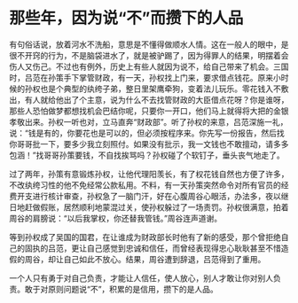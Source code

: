 # 那些年，因为说“不”而攒下的人品

有句俗话说，放着河水不洗船，意思是不懂得做顺水人情。这在一般人的眼中，是很不开窍的行为，不是脑袋进水了，就是被驴踢了，因为得罪人的结果，明摆着会伤人又伤己。不过也有例外，历史上有些人就因为说不，给自己带来了机会。三国时，吕范在孙策手下掌管财政，有一天，孙权找上门来，要求借点钱花。原来小时候的孙权也是个典型的纨绔子弟，整日里架鹰牵狗，变着法儿玩乐。零花钱入不敷出，有人就给他出了个主意，说为什么不去找管财政的大臣借点花呀？你是谁呀，那些人恐怕做梦都想找机会巴结你呢，只要你一开口，他们马上就得将大把的金银孝敬出来。孙权一听也对，立马直奔“财政部”。听了孙权的来意，吕范深施一礼，说：“钱是有的，你要花也是可以的，但必须按程序来。你先写一份报告，然后找你哥哥批一下，要多少我立刻照付。如果没有批示，我一文钱也不敢擅动，请多多包涵！”找哥哥孙策要钱，不自找挨骂吗？孙权碰了个软钉子，垂头丧气地走了。 

过了两年，孙策有意锻炼孙权，让他代理阳羡长，有了权花钱自然也方便了许多，不改纨绔习性的他不免经常公款私用。不料，有一天孙策突然命令对所有官员的经费开支进行核计审查，孙权急了一脑门汗，好在心腹周谷心眼活，办法多，夜以继日地赶做假账，居然顺利地蒙混过关，使孙权躲过了一场责罚。孙权很满意，拍着周谷的肩膀说：“以后我掌权，你还替我管钱。”周谷连声道谢。 

等到孙权成了吴国的国君，在让谁成为财政部长时他有了新的感受，那个曾拒绝自己的固执的吕范，更让自己感觉到忠诚和信任，而曾经表现得忠心耿耿甚至不惜造假的周谷，却让自己如此不放心。结果，周谷遭到辞退，吕范得到了重用。 

一个人只有勇于对自己负责，才能让人信任，使人放心，别人才敢让你对别人负责。敢于对原则问题说“不”，积累的是信用，攒下的是人品。